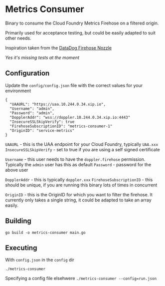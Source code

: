 # Metrics Consumer

Binary to consume the Cloud Foundry Metrics Firehose on a filtered origin. 

Primarily used for acceptance testing, but could be easily adapted to suit other needs.

Inspiration taken from the [DataDog Firehose Nozzle](https://github.com/cloudfoundry-incubator/datadog-firehose-nozzle)

*Yes it's missing tests at the moment*

## Configuration

Update the `config/config.json` file with the correct values for your environment

```
{
  "UAAURL": "https://uaa.10.244.0.34.xip.io",
  "Username": "admin",
  "Password": "admin",
  "DopplerAddr": "wss://doppler.10.244.0.34.xip.io:4443"
  "InsecureSSLSkipVerify": true
  "FirehoseSubscriptionID": "metrics-consumer-1"
  "OriginID": "service-metrics"
}
```

`UAAURL` - this is the UAA endpoint for your Cloud Foundry, typically `UAA.xxx`
`InsecureSSLSkipVerify` - set to true if you are using a self signed certificate

`Username` - this user needs to have the `doppler.firehose` permission. Typically the `admin` user has this as default
`Password` - password for the above user

`DopplerAddr` - this is typically `doppler.xxx`
`FirehoseSubscriptionID` - this should be unique, if you are running this binary lots of times in concurrent

`OriginID` - this is the OriginID for which you want to filter the firehose. It currently only takes a single string, it could be adapted to take an array easily. 

## Building

`go build -o metrics-consumer main.go`

## Executing

With `config.json` in the `config` dir

`./metrics-consumer`

Specifying a config file elsehwere
`./metrics-consumer --config=run.json`